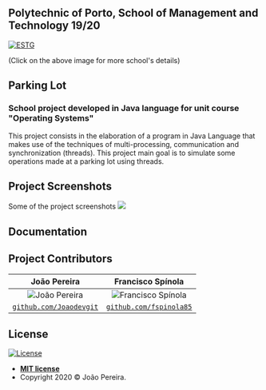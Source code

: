 ## Polytechnic of Porto, School of Management and Technology 19/20
<a href="https://www.estg.ipp.pt/"><img src="https://user-images.githubusercontent.com/44362304/94424125-9f4d8a00-0181-11eb-84cb-174d8dbde5ec.png" title="ESTG"></a>

 (Click on the above image for more school's details)

## Parking Lot

### School project developed in Java language for unit course "Operating Systems"

This project consists in the elaboration of a program in Java Language that makes use of the techniques of multi-processing, communication and synchronization (threads). 
This project main goal is to simulate some operations made at a parking lot using threads.

## Project Screenshots
Some of the project screenshots
![](https://user-images.githubusercontent.com/44362304/94554293-cbd0d700-0251-11eb-9e78-daad69a2a970.png)


## Documentation

## Project Contributors
| João Pereira | Francisco Spínola |
| :---: |:---:| 
| ![João Pereira](https://avatars2.githubusercontent.com/u/44362304?s=200&u=e779f8e4e1d4788360e7478a675df73f219b42b4&v=3)| ![Francisco Spínola](https://user-images.githubusercontent.com/44362304/94473787-94681900-01c4-11eb-89a4-9b80aa9a7b9f.png?s=200&v=3) |
| <a href="https://github.com/Joaodevgit" target="_blank">`github.com/Joaodevgit`</a> | <a href="https://github.com/fspinola85" target="_blank">`github.com/fspinola85`</a>|

## License

[![License](http://img.shields.io/:license-mit-blue.svg?style=flat-square)](http://badges.mit-license.org)
- **[MIT license](http://opensource.org/licenses/mit-license.php)**
- Copyright 2020 © João Pereira.
